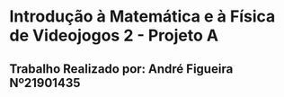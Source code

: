 # Introdução à Matemática e à Física de Videojogos 2 - Projeto A

## Trabalho Realizado por: André Figueira Nº21901435

